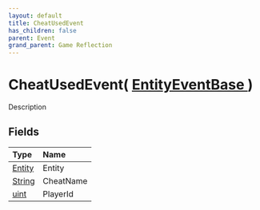 ```yaml
---
layout: default
title: CheatUsedEvent
has_children: false
parent: Event
grand_parent: Game Reflection
---
```

# CheatUsedEvent( [ EntityEventBase ](/riftbreaker-wiki/docs/game-reflection/events/entity_event_base/) )
Description 

## Fields

| Type | Name |
|:----------|:--------------|
| [Entity](/riftbreaker-wiki/docs/game-reflection/classes/entity/) | Entity |
| [String](/riftbreaker-wiki/docs/game-reflection/components/string/) | CheatName |
| [uint](/riftbreaker-wiki/docs/game-reflection/components/uint/) | PlayerId |

